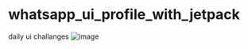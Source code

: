 # whatsapp_ui_profile_with_jetpack
daily ui challanges
![image](https://user-images.githubusercontent.com/59266227/212184899-04d5208d-098e-4338-a386-96264831d09f.png)
